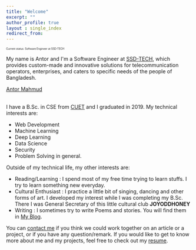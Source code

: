 ```yaml
---
title: "Welcome"
excerpt: ""
author_profile: true
layout : single_index
redirect_from: 
---
```


<p style="font-size:0.5em">Current status: Software Engineer at SSD-TECH</p>

My name is Antor and I'm a Software Engineer at [SSD-TECH](https://ssd-tech.io/), which provides custom-made and innovative solutions for telecommunication operators, enterprises, and caters to specific needs of the people of Bangladesh.

<script type="text/javascript" src="https://platform.linkedin.com/badges/js/profile.js" async defer></script>

<div class="LI-profile-badge"  data-version="v1" data-size="medium" data-locale="en_US" data-type="vertical" data-theme="dark" data-vanity="antor-mahmud"><a class="LI-simple-link" href='https://bd.linkedin.com/in/antor-mahmud?trk=profile-badge'>Antor Mahmud</a></div>

<br>

I have a B.Sc. in CSE from [CUET](https://www.cuet.ac.bd/) and I graduated in 2019. My technical interests are:
- Web Development 
- Machine Learning
- Deep Learning
- Data Science
- Security
- Problem Solving in general.

Outside of my technical life, my other interests are:

- Reading/Learning : I spend most of my free time trying to learn stuffs. I try to learn something new everyday.
- Cultural Enthusiast : I practice a little bit of singing, dancing and other forms of art. I developed my interest while I was completing my B.Sc. There I was General Secretary of this little cultural club **JOYODDHONEY**
- Writing : I sometimes try to write Poems and stories. You will find them in [My Blog](https://MahmudAntor.github.io/). 

You can [contact me](mailto:antor.mahmud96@gmail.com) if you think we could work together on an article or a project, or if you have any question/remark. If you would like to get to know more about me and my projects, feel free to check out my [resume](https://www.linkedin.com/in/antor-mahmud/).
